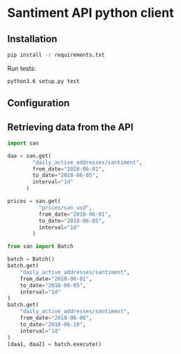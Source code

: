 # Santiment API python client

## Installation

```bash
pip install -r requirements.txt
```

Run tests:
```bash
python3.6 setup.py test
```


## Configuration

## Retrieving data from the API

```python
import san

daa = san.get(
        "daily_active_addresses/santiment",
        from_date="2018-06-01",
        to_date="2018-06-05",
        interval="1d"
      )

prices = san.get(
          "prices/san_usd",
          from_date="2018-06-01",
          to_date="2018-06-05",
          interval="1d"
        )
```

```python
from san import Batch

batch = Batch()
batch.get(
    "daily_active_addresses/santiment",
    from_date="2018-06-01",
    to_date="2018-06-05",
    interval="1d"
)
batch.get(
    "daily_active_addresses/santiment",
    from_date="2018-06-06",
    to_date="2018-06-10",
    interval="1d"
)
[daa1, daa2] = batch.execute()

```

